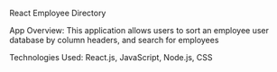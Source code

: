 React Employee Directory 

App Overview:
This application allows users to sort an employee user database by column headers, and search for employees

Technologies Used:
React.js, JavaScript, Node.js, CSS



